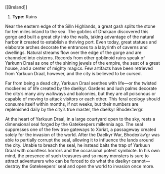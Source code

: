 [[Breland]]
1. **Type:** Ruins

Near the eastern edge of the Silln Highlands, a great gash splits the stone for ten miles inland to the sea. The goblins of Dhakaan discovered this gorge and built a great city into the walls, taking advantage of the natural harbor it created to establish a thriving port. Even today, great statues and elaborate arches decorate the entrances to a labyrinth of caverns and dwellings. Natural streams flow over the edge of the gorge and are channeled into cisterns. Records from other goblinoid ruins speak of Yarkunn Draal as one of the shining jewels of the empire, the seat of a great house, and a center of mighty magics. Few artifacts have been retrieved from Yarkuun Draal, however, and the city is believed to be cursed.

Far from being a dead city, Yarkuun Draal seethes with life—or the twisted mockeries of life created by the daelkyr. Gardens and lush palms decorate the city’s many airy walkways and balconies, but they are all poisonous or capable of moving to attack visitors or each other. This feral ecology should consume itself within months, if not weeks, but their numbers are replenished daily by the city’s true master, the daelkyr Bhodex’av’gr.

At the heart of Yarkuun Draal, in a large courtyard open to the sky, rests a dimensional seal forged by the Gatekeepers millennia ago. The seal suppresses one of the few true gateways to Xoriat, a passageway created solely for the invasion of the world. After the Daelkyr War, Bhodex’av’gr was able to partially corrupt the seal, allowing it to influence the lands around the city. Unable to breach the seal, he instead baits the trap of Yarkuun Draal with countless horrors and the occasional potent symbiote. In his own mind, the presence of such treasures and so many monsters is sure to attract adventurers who can be forced to do what the daelkyr cannot—destroy the Gatekeepers’ seal and open the world to invasion once more.